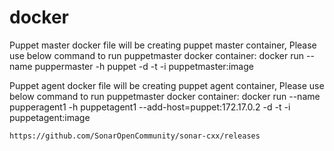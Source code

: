 # docker
Puppet master docker file will be creating puppet master container, Please use below command to run puppetmaster docker container:
    docker run --name puppermaster -h puppet -d -t -i puppetmaster:image
    
Puppet agent docker file will be creating puppet agent container, Please use below command to run puppetmaster docker container:
    docker run --name pupperagent1 -h puppetagent1 --add-host=puppet:172.17.0.2 -d -t -i puppetagent:image
    
    
    
    https://github.com/SonarOpenCommunity/sonar-cxx/releases
